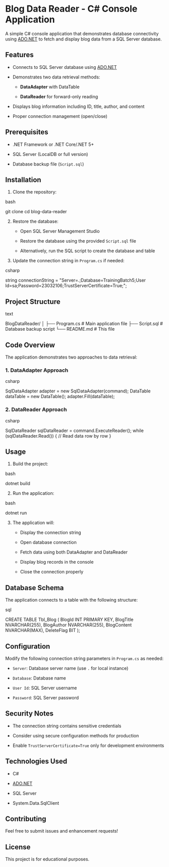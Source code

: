 
# Blog Data Reader - C# Console Application

A simple C# console application that demonstrates database connectivity using [ADO.NET](https://ado.net/) to fetch and display blog data from a SQL Server database.

## Features

-   Connects to SQL Server database using [ADO.NET](https://ado.net/)
    
-   Demonstrates two data retrieval methods:
    
    -   **DataAdapter** with DataTable
        
    -   **DataReader** for forward-only reading
        
-   Displays blog information including ID, title, author, and content
    
-   Proper connection management (open/close)
    

## Prerequisites

-   .NET Framework or .NET Core/.NET 5+
    
-   SQL Server (LocalDB or full version)
    
-   Database backup file (`Script.sql`)
    

## Installation

1.  Clone the repository:
    

bash

git clone <repository-url>
cd blog-data-reader

2.  Restore the database:
    
    -   Open SQL Server Management Studio
        
    -   Restore the database using the provided `Script.sql` file
        
    -   Alternatively, run the SQL script to create the database and table
        
3.  Update the connection string in `Program.cs` if needed:
    

csharp

string connectionString = "Server=.;Database=TrainingBatch5;User Id=sa;Password=23032106;TrustServerCertificate=True;";

## Project Structure

text

BlogDataReader/
│
├── Program.cs                 # Main application file
├── Script.sql                 # Database backup script
└── README.md                  # This file

## Code Overview

The application demonstrates two approaches to data retrieval:

### 1. DataAdapter Approach

csharp

SqlDataAdapter adapter = new SqlDataAdapter(command);
DataTable dataTable = new DataTable();
adapter.Fill(dataTable);

### 2. DataReader Approach

csharp

SqlDataReader sqlDataReader = command.ExecuteReader();
while (sqlDataReader.Read())
{
    // Read data row by row
}

## Usage

1.  Build the project:
    

bash

dotnet build

2.  Run the application:
    

bash

dotnet run

3.  The application will:
    
    -   Display the connection string
        
    -   Open database connection
        
    -   Fetch data using both DataAdapter and DataReader
        
    -   Display blog records in the console
        
    -   Close the connection properly
        

## Database Schema

The application connects to a table with the following structure:

sql

CREATE TABLE Tbl_Blog (
    BlogId INT PRIMARY KEY,
    BlogTitle NVARCHAR(255),
    BlogAuthor NVARCHAR(255),
    BlogContent NVARCHAR(MAX),
    DeleteFlag BIT
);

## Configuration

Modify the following connection string parameters in `Program.cs` as needed:

-   `Server`: Database server name (use `.` for local instance)
    
-   `Database`: Database name
    
-   `User Id`: SQL Server username
    
-   `Password`: SQL Server password
    

## Security Notes

-   The connection string contains sensitive credentials
    
-   Consider using secure configuration methods for production
    
-   Enable `TrustServerCertificate=True` only for development environments
    

## Technologies Used

-   C#
    
-   [ADO.NET](https://ado.net/)
    
-   SQL Server
    
-   System.Data.SqlClient
    

## Contributing

Feel free to submit issues and enhancement requests!

## License

This project is for educational purposes.
